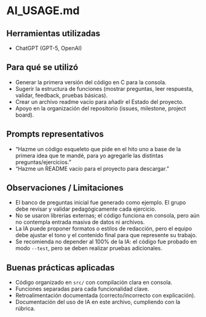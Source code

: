 # AI_USAGE.md

## Herramientas utilizadas
- ChatGPT (GPT-5, OpenAI)

## Para qué se utilizó
- Generar la primera versión del código en C para la consola.
- Sugerir la estructura de funciones (mostrar preguntas, leer respuesta, validar, feedback, pruebas básicas).
- Crear un archivo readme vacío para añadir el Estado del proyecto.
- Apoyo en la organización del repositorio (issues, milestone, project board).

## Prompts representativos
- “Hazme un código esqueleto que pide en el hito uno a base de la primera idea que te mandé, para yo agregarle las distintas preguntas/ejercicios.”
- “Hazme un README vacío para el proyecto para descargar.”

## Observaciones / Limitaciones
- El banco de preguntas inicial fue generado como ejemplo. El grupo debe revisar y validar pedagógicamente cada ejercicio.
- No se usaron librerías externas; el código funciona en consola, pero aún no contempla entrada masiva de datos ni archivos.
- La IA puede proponer formatos o estilos de redacción, pero el equipo debe ajustar el tono y el contenido final para que represente su trabajo.
- Se recomienda no depender al 100% de la IA: el código fue probado en modo `--test`, pero se deben realizar pruebas adicionales.

## Buenas prácticas aplicadas
- Código organizado en `src/` con compilación clara en consola.
- Funciones separadas para cada funcionalidad clave.
- Retroalimentación documentada (correcto/incorrecto con explicación).
- Documentación del uso de IA en este archivo, cumpliendo con la rúbrica.
